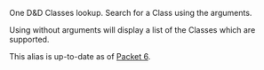 One D&D Classes lookup. Search for a Class using the arguments.

Using without arguments will display a list of the Classes which are supported.

This alias is up-to-date as of [Packet 6](https://www.dndbeyond.com/sources/ua/ph-playtest-6).